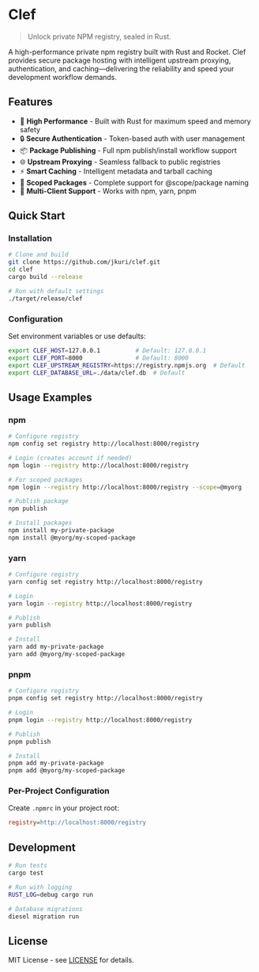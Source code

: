 # Clef

> Unlock private NPM registry, sealed in Rust.

A high-performance private npm registry built with Rust and Rocket. Clef provides secure package hosting with intelligent upstream proxying, authentication, and caching—delivering the reliability and speed your development workflow demands.

## Features

- 🚀 **High Performance** - Built with Rust for maximum speed and memory safety
- 🔒 **Secure Authentication** - Token-based auth with user management
- 📦 **Package Publishing** - Full npm publish/install workflow support
- 🌐 **Upstream Proxying** - Seamless fallback to public registries
- ⚡ **Smart Caching** - Intelligent metadata and tarball caching
- 🎯 **Scoped Packages** - Complete support for @scope/package naming
- 🔄 **Multi-Client Support** - Works with npm, yarn, pnpm

## Quick Start

### Installation

```bash
# Clone and build
git clone https://github.com/jkuri/clef.git
cd clef
cargo build --release

# Run with default settings
./target/release/clef
```

### Configuration

Set environment variables or use defaults:

```bash
export CLEF_HOST=127.0.0.1          # Default: 127.0.0.1
export CLEF_PORT=8000               # Default: 8000
export CLEF_UPSTREAM_REGISTRY=https://registry.npmjs.org  # Default
export CLEF_DATABASE_URL=./data/clef.db  # Default
```

## Usage Examples

### npm

```bash
# Configure registry
npm config set registry http://localhost:8000/registry

# Login (creates account if needed)
npm login --registry http://localhost:8000/registry

# For scoped packages
npm login --registry http://localhost:8000/registry --scope=@myorg

# Publish package
npm publish

# Install packages
npm install my-private-package
npm install @myorg/my-scoped-package
```

### yarn

```bash
# Configure registry
yarn config set registry http://localhost:8000/registry

# Login
yarn login --registry http://localhost:8000/registry

# Publish
yarn publish

# Install
yarn add my-private-package
yarn add @myorg/my-scoped-package
```

### pnpm

```bash
# Configure registry
pnpm config set registry http://localhost:8000/registry

# Login
pnpm login --registry http://localhost:8000/registry

# Publish
pnpm publish

# Install
pnpm add my-private-package
pnpm add @myorg/my-scoped-package
```

### Per-Project Configuration

Create `.npmrc` in your project root:

```ini
registry=http://localhost:8000/registry
```

## Development

```bash
# Run tests
cargo test

# Run with logging
RUST_LOG=debug cargo run

# Database migrations
diesel migration run
```

## License

MIT License - see [LICENSE](LICENSE) for details.

